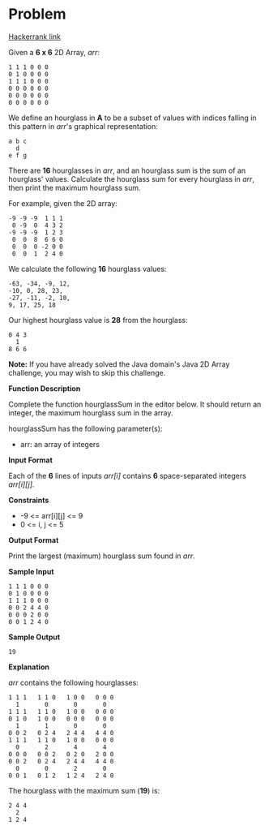 # Problem
[Hackerrank link](https://www.hackerrank.com/challenges/2d-array/problem?h_l=interview&playlist_slugs%5B%5D%5B%5D=interview-preparation-kit&playlist_slugs%5B%5D%5B%5D=arrays)

Given a **6 x 6** 2D Array, *arr*:

	1 1 1 0 0 0
	0 1 0 0 0 0
	1 1 1 0 0 0
	0 0 0 0 0 0
	0 0 0 0 0 0
	0 0 0 0 0 0

We define an hourglass in **A** to be a subset of values with indices falling in this pattern in *arr*'s graphical representation:

	a b c
	  d
	e f g

There are **16** hourglasses in *arr*, and an hourglass sum is the sum of an hourglass' values. Calculate the hourglass sum for every hourglass in *arr*, then print the maximum hourglass sum.

For example, given the 2D array:

	-9 -9 -9  1 1 1 
	 0 -9  0  4 3 2
	-9 -9 -9  1 2 3
	 0  0  8  6 6 0
	 0  0  0 -2 0 0
	 0  0  1  2 4 0

We calculate the following **16** hourglass values:

	-63, -34, -9, 12, 
	-10, 0, 28, 23, 
	-27, -11, -2, 10, 
	9, 17, 25, 18

Our highest hourglass value is **28** from the hourglass:

	0 4 3
	  1
	8 6 6

**Note:** If you have already solved the Java domain's Java 2D Array challenge, you may wish to skip this challenge.

**Function Description**

Complete the function hourglassSum in the editor below. It should return an integer, the maximum hourglass sum in the array.

hourglassSum has the following parameter(s):

* arr: an array of integers

**Input Format**

Each of the **6** lines of inputs *arr[i]* contains **6** space-separated integers *arr[i][j]*.

**Constraints**

* -9 <= arr[i][j] <= 9
* 0 <= i, j <= 5

**Output Format**

Print the largest (maximum) hourglass sum found in *arr*.

**Sample Input**

	1 1 1 0 0 0
	0 1 0 0 0 0
	1 1 1 0 0 0
	0 0 2 4 4 0
	0 0 0 2 0 0
	0 0 1 2 4 0

**Sample Output**

	19

**Explanation**

*arr* contains the following hourglasses:

	1 1 1   1 1 0   1 0 0   0 0 0
	  1       0       0       0
	1 1 1   1 1 0   1 0 0   0 0 0
	0 1 0   1 0 0   0 0 0   0 0 0
	  1       1       0       0
	0 0 2   0 2 4   2 4 4   4 4 0
	1 1 1   1 1 0   1 0 0   0 0 0
	  0       2       4       4
	0 0 0   0 0 2   0 2 0   2 0 0
	0 0 2   0 2 4   2 4 4   4 4 0
	  0       0       2       0
	0 0 1   0 1 2   1 2 4   2 4 0

The hourglass with the maximum sum (**19**) is:

	2 4 4
	  2
	1 2 4
